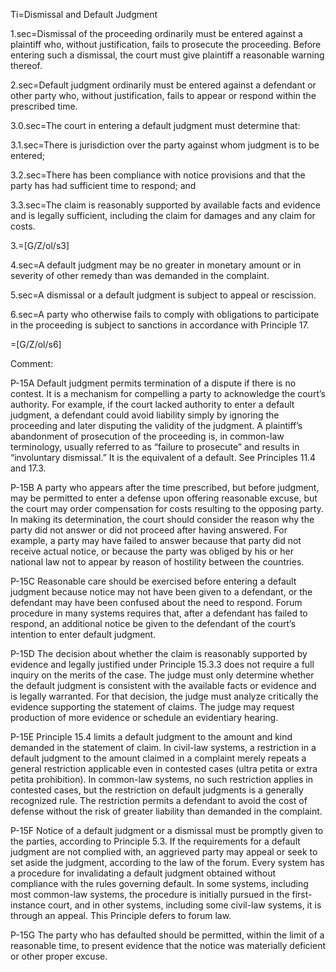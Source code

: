 Ti=Dismissal and Default Judgment

1.sec=Dismissal of the proceeding ordinarily must be entered against a plaintiff who, without justification, fails to prosecute the proceeding. Before entering such a dismissal, the court must give plaintiff a reasonable warning thereof.

2.sec=Default judgment ordinarily must be entered against a defendant or other party who, without justification, fails to appear or respond within the prescribed time.

3.0.sec=The court in entering a default judgment must determine that:

3.1.sec=There is jurisdiction over the party against whom judgment is to be entered;

3.2.sec=There has been compliance with notice provisions and that the party has had sufficient time to respond; and

3.3.sec=The claim is reasonably supported by available facts and evidence and is legally sufficient, including the claim for damages and any claim for costs.

3.=[G/Z/ol/s3]

4.sec=A default judgment may be no greater in monetary amount or in severity of other remedy than was demanded in the complaint.

5.sec=A dismissal or a default judgment is subject to appeal or rescission.

6.sec=A party who otherwise fails to comply with obligations to participate in the proceeding is subject to sanctions in accordance with Principle 17.

=[G/Z/ol/s6]

Comment:

P-15A Default judgment permits termination of a dispute if there is no contest. It is a mechanism for compelling a party to acknowledge the court’s authority. For example, if the court lacked authority to enter a default judgment, a defendant could avoid liability simply by ignoring the proceeding and later disputing the validity of the judgment. A plaintiff’s abandonment of prosecution of the proceeding is, in common-law terminology, usually referred to as “failure to prosecute” and results in “involuntary dismissal.” It is the equivalent of a default. See Principles 11.4 and 17.3.

P-15B A party who appears after the time prescribed, but before judgment, may be permitted to enter a defense upon offering reasonable excuse, but the court may order compensation for costs resulting to the opposing party. In making its determination, the court should consider the reason why the party did not answer or did not proceed after having answered. For example, a party may have failed to answer because that party did not receive actual notice, or because the party was obliged by his or her national law not to appear by reason of hostility between the countries.

P-15C Reasonable care should be exercised before entering a default judgment because notice may not have been given to a defendant, or the defendant may have been confused about the need to respond. Forum procedure in many systems requires that, after a defendant has failed to respond, an additional notice be given to the defendant of the court’s intention to enter default judgment.

P-15D The decision about whether the claim is reasonably supported by evidence and legally justified under Principle 15.3.3 does not require a full inquiry on the merits of the case. The judge must only determine whether the default judgment is consistent with the available facts or evidence and is legally warranted. For that decision, the judge must analyze critically the evidence supporting the statement of claims. The judge may request production of more evidence or schedule an evidentiary hearing.

P-15E Principle 15.4 limits a default judgment to the amount and kind demanded in the statement of claim. In civil-law systems, a restriction in a default judgment to the amount claimed in a complaint merely repeats a general restriction applicable even in contested cases (ultra petita or extra petita prohibition). In common-law systems, no such restriction applies in contested cases, but the restriction on default judgments is a generally recognized rule. The restriction permits a defendant to avoid the cost of defense without the risk of greater liability than demanded in the complaint.

P-15F Notice of a default judgment or a dismissal must be promptly given to the parties, according to Principle 5.3. If the requirements for a default judgment are not complied with, an aggrieved party may appeal or seek to set aside the judgment, according to the law of the forum. Every system has a procedure for invalidating a default judgment obtained without compliance with the rules governing default. In some systems, including most common-law systems, the procedure is initially pursued in the first-instance court, and in other systems, including some civil-law systems, it is through an appeal. This Principle defers to forum law.

P-15G The party who has defaulted should be permitted, within the limit of a reasonable time, to present evidence that the notice was materially deficient or other proper excuse.
